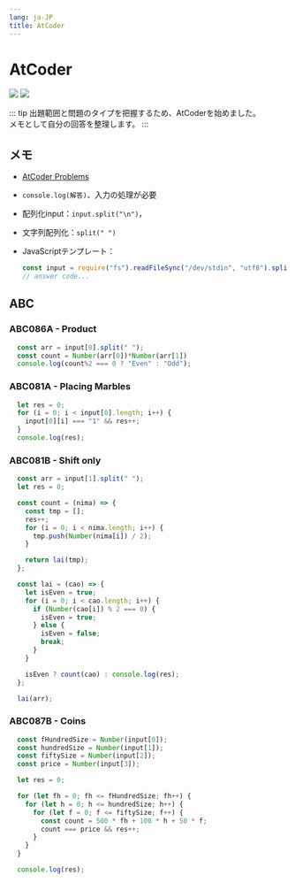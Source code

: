 ```yaml
---
lang: ja-JP
title: AtCoder
---
```


# AtCoder

![](https://img.shields.io/badge/-Typescript-9ca3af.svg?logo=typescript&style=popout-square)  ![](https://img.shields.io/badge/-Javascript-9ca3af.svg?logo=javascript&style=popout-square)



::: tip
出題範囲と問題のタイプを把握するため、AtCoderを始めました。  
メモとして自分の回答を整理します。
:::



## メモ

- [AtCoder Problems](https://kenkoooo.com/atcoder/)
- `console.log(解答)`、入力の処理が必要
- 配列化input：`input.split("\n")`，
- 文字列配列化：`split(" ")`
- JavaScriptテンプレート：

  ```js
  const input = require("fs").readFileSync("/dev/stdin", "utf8").split("\n");
  // answer code...
  ```
  
  



## ABC

### ABC086A - Product

```js
  const arr = input[0].split(" ");
  const count = Number(arr[0])*Number(arr[1])
  console.log(count%2 === 0 ? "Even" : "Odd");
```

### ABC081A - Placing Marbles

```javascript
  let res = 0;
  for (i = 0; i < input[0].length; i++) {
    input[0][i] === "1" && res++;
  }
  console.log(res);
```

### ABC081B - Shift only

```js
  const arr = input[1].split(" ");
  let res = 0;

  const count = (nima) => {
    const tmp = [];
    res++;
    for (i = 0; i < nima.length; i++) {
      tmp.push(Number(nima[i]) / 2);
    }

    return lai(tmp);
  };

  const lai = (cao) => {
    let isEven = true;
    for (i = 0; i < cao.length; i++) {
      if (Number(cao[i]) % 2 === 0) {
        isEven = true;
      } else {
        isEven = false;
        break;
      }
    }

    isEven ? count(cao) : console.log(res);
  };

  lai(arr);
```

### ABC087B - Coins

```js
  const fHundredSize = Number(input[0]);
  const hundredSize = Number(input[1]);
  const fiftySize = Number(input[2]);
  const price = Number(input[3]);

  let res = 0;

  for (let fh = 0; fh <= fHundredSize; fh++) {
    for (let h = 0; h <= hundredSize; h++) {
      for (let f = 0; f <= fiftySize; f++) {
        const count = 500 * fh + 100 * h + 50 * f;
        count === price && res++;
      }
    }
  }

  console.log(res);
```

